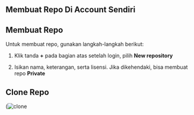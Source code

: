 ## Membuat Repo Di Account Sendiri

## Membuat Repo
Untuk membuat repo, gunakan langkah-langkah berikut:

1.  Klik tanda **+** pada bagian atas setelah login, pilih **New repository**


2.  Isikan nama, keterangan, serta lisensi. Jika dikehendaki, bisa membuat repo **Private**



## Clone Repo
(![clone](https://user-images.githubusercontent.com/114986359/224526473-b993135e-1d04-4261-99af-9abd908b68b0.png)
